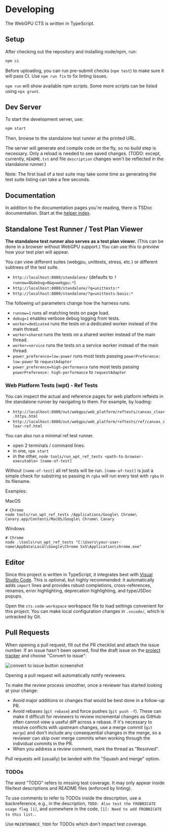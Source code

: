 # Developing

The WebGPU CTS is written in TypeScript.

## Setup

After checking out the repository and installing node/npm, run:

```sh
npm ci
```

Before uploading, you can run pre-submit checks (`npm test`) to make sure it will pass CI.
Use `npm run fix` to fix linting issues.

`npm run` will show available npm scripts.
Some more scripts can be listed using `npx grunt`.

## Dev Server

To start the development server, use:

```sh
npm start
```

Then, browse to the standalone test runner at the printed URL.

The server will generate and compile code on the fly, so no build step is necessary.
Only a reload is needed to see saved changes.
(TODO: except, currently, `README.txt` and file `description` changes won't be reflected in
the standalone runner.)

Note: The first load of a test suite may take some time as generating the test suite listing can
take a few seconds.

## Documentation

In addition to the documentation pages you're reading, there is TSDoc documentation.
Start at the [helper index](https://gpuweb.github.io/cts/docs/tsdoc/).

## Standalone Test Runner / Test Plan Viewer

**The standalone test runner also serves as a test plan viewer.**
(This can be done in a browser without WebGPU support.)
You can use this to preview how your test plan will appear.

You can view different suites (webgpu, unittests, stress, etc.) or different subtrees of
the test suite.

- `http://localhost:8080/standalone/` (defaults to `?runnow=0&debug=0&q=webgpu:*`)
- `http://localhost:8080/standalone/?q=unittests:*`
- `http://localhost:8080/standalone/?q=unittests:basic:*`

The following url parameters change how the harness runs:

- `runnow=1` runs all matching tests on page load.
- `debug=1` enables verbose debug logging from tests.
- `worker=dedicated` runs the tests on a dedicated worker instead of the main thread.
- `worker=shared` runs the tests on a shared worker instead of the main thread.
- `worker=service` runs the tests on a service worker instead of the main thread.
- `power_preference=low-power` runs most tests passing `powerPreference: low-power` to `requestAdapter`
- `power_preference=high-performance` runs most tests passing `powerPreference: high-performance` to `requestAdapter`

### Web Platform Tests (wpt) - Ref Tests

You can inspect the actual and reference pages for web platform reftests in the standalone
runner by navigating to them. For example, by loading:

 - `http://localhost:8080/out/webgpu/web_platform/reftests/canvas_clear.https.html`
 - `http://localhost:8080/out/webgpu/web_platform/reftests/ref/canvas_clear-ref.html`

You can also run a minimal ref test runner.

 - open 2 terminals / command lines.
 - in one, `npm start`
 - in the other, `node tools/run_wpt_ref_tests <path-to-browser-executable> [name-of-test]`

Without `[name-of-test]` all ref tests will be run. `[name-of-test]` is just a simple check for
substring so passing in `rgba` will run every test with `rgba` in its filename.

Examples:

MacOS

```
# Chrome
node tools/run_wpt_ref_tests /Applications/Google\ Chrome\ Canary.app/Contents/MacOS/Google\ Chrome\ Canary
```

Windows

```
# Chrome
node .\tools\run_wpt_ref_tests "C:\Users\your-user-name\AppData\Local\Google\Chrome SxS\Application\chrome.exe"
```

## Editor

Since this project is written in TypeScript, it integrates best with
[Visual Studio Code](https://code.visualstudio.com/).
This is optional, but highly recommended: it automatically adds `import` lines and
provides robust completions, cross-references, renames, error highlighting,
deprecation highlighting, and type/JSDoc popups.

Open the `cts.code-workspace` workspace file to load settings convenient for this project.
You can make local configuration changes in `.vscode/`, which is untracked by Git.

## Pull Requests

When opening a pull request, fill out the PR checklist and attach the issue number.
If an issue hasn't been opened, find the draft issue on the
[project tracker](https://github.com/orgs/gpuweb/projects/3) and choose "Convert to issue":

![convert to issue button screenshot](convert_to_issue.png)

Opening a pull request will automatically notify reviewers.

To make the review process smoother, once a reviewer has started looking at your change:

- Avoid major additions or changes that would be best done in a follow-up PR.
- Avoid rebases (`git rebase`) and force pushes (`git push -f`). These can make
  it difficult for reviewers to review incremental changes as GitHub often cannot
  view a useful diff across a rebase. If it's necessary to resolve conflicts
  with upstream changes, use a merge commit (`git merge`) and don't include any
  consequential changes in the merge, so a reviewer can skip over merge commits
  when working through the individual commits in the PR.
- When you address a review comment, mark the thread as "Resolved".

Pull requests will (usually) be landed with the "Squash and merge" option.

### TODOs

The word "TODO" refers to missing test coverage. It may only appear inside file/test descriptions
and README files (enforced by linting).

To use comments to refer to TODOs inside the description, use a backreference, e.g., in the
description, `TODO: Also test the FROBNICATE usage flag [1]`, and somewhere in the code, `[1]:
Need to add FROBNICATE to this list.`.

Use `MAINTENANCE_TODO` for TODOs which don't impact test coverage.
